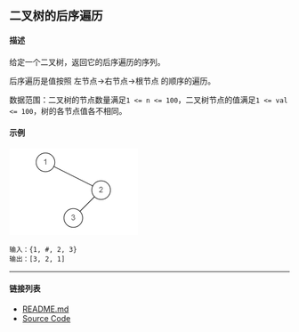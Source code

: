 ## 二叉树的后序遍历

#### 描述

给定一个二叉树，返回它的后序遍历的序列。

后序遍历是值按照 左节点->右节点->根节点 的顺序的遍历。

数据范围：二叉树的节点数量满足`1 <= n <= 100`，二叉树节点的值满足`1 <= val <= 100`，树的各节点值各不相同。

#### 示例

![Alt text](./assets/64547759EAC75079FDBF501CAA589890.png)

```txt
输入：{1, #, 2, 3}
输出：[3, 2, 1]
```

---
#### 链接列表

- [README.md](../../README.md)
- [Source Code](./daily.c)